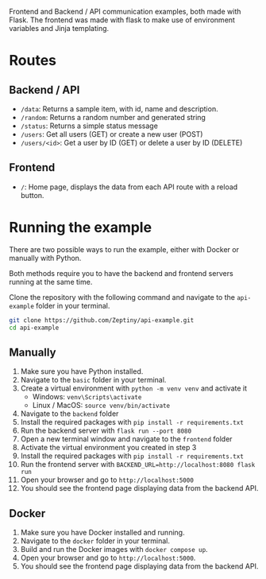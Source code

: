 Frontend and Backend / API communication examples, both made with Flask.
The frontend was made with flask to make use of environment variables and Jinja templating.

# Routes
## Backend / API
- `/data`: Returns a sample item, with id, name and description.
- `/random`: Returns a random number and generated string
- `/status`: Returns a simple status message
- `/users`: Get all users (GET) or create a new user (POST)
- `/users/<id>`: Get a user by ID (GET) or delete a user by ID (DELETE)

## Frontend
- `/`: Home page, displays the data from each API route with a reload button.

# Running the example
There are two possible ways to run the example, either with Docker or manually with Python.

Both methods require you to have the backend and frontend servers running at the same time.

Clone the repository with the following command and navigate to the `api-example` folder in your terminal.
```bash
git clone https://github.com/Zeptiny/api-example.git
cd api-example
```

## Manually
1. Make sure you have Python installed.
2. Navigate to the `basic` folder in your terminal.
3. Create a virtual environment with `python -m venv venv` and activate it
   - Windows: `venv\Scripts\activate`
   - Linux / MacOS: `source venv/bin/activate`
4. Navigate to the `backend` folder
5. Install the required packages with `pip install -r requirements.txt`
6. Run the backend server with `flask run --port 8080`
7. Open a new terminal window and navigate to the `frontend` folder
8. Activate the virtual environment you created in step 3
9. Install the required packages with `pip install -r requirements.txt`
10. Run the frontend server with `BACKEND_URL=http://localhost:8080 flask run`
11. Open your browser and go to `http://localhost:5000`
12. You should see the frontend page displaying data from the backend API.

## Docker
1. Make sure you have Docker installed and running.
2. Navigate to the `docker` folder in your terminal.
3. Build and run the Docker images with `docker compose up`.
4. Open your browser and go to `http://localhost:5000`.
5. You should see the frontend page displaying data from the backend API.
